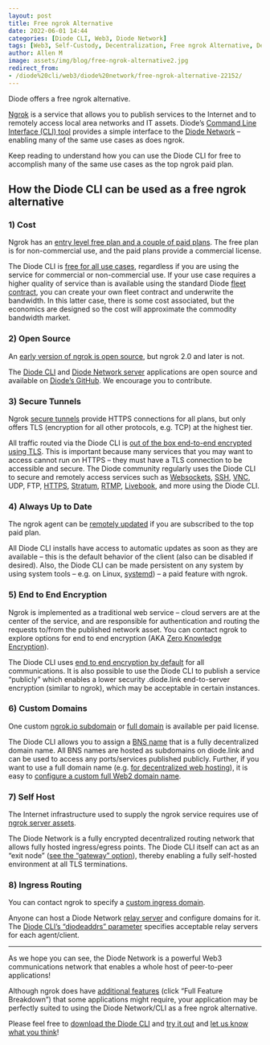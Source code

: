 ```yaml
---
layout: post
title: Free ngrok Alternative
date: 2022-06-01 14:44
categories: [Diode CLI, Web3, Diode Network]
tags: [Web3, Self-Custody, Decentralization, Free ngrok Alternative, Development]
author: Allen M
image: assets/img/blog/free-ngrok-alternative2.jpg
redirect_from:
- /diode%20cli/web3/diode%20network/free-ngrok-alternative-22152/
---
```


Diode offers a free ngrok alternative.

[Ngrok](https://ngrok.com/) is a service that allows you to publish services to the Internet and to remotely access local area networks and IT assets. Diode’s [Command Line Interface (CLI) tool](/solutions/cli/) provides a simple interface to the [Diode Network](/solutions/network/) – enabling many of the same use cases as does ngrok. 

Keep reading to understand how you can use the Diode CLI for free to accomplish many of the same use cases as the top ngrok paid plan.

## How the Diode CLI can be used as a free ngrok alternative

### 1)	Cost

Ngrok has an [entry level free plan and a couple of paid plans](https://ngrok.com/pricing). The free plan is for non-commercial use, and the paid plans provide a commercial license.

The Diode CLI is [free for all use cases](/pricing/), regardless if you are using the service for commercial or non-commercial use. If your use case requires a higher quality of service than is available using the standard Diode [fleet contract](https://network.docs.diode.io/docs/features/what-is-a-fleet-contract/), you can create your own fleet contract and underwrite the bandwidth. In this latter case, there is some cost associated, but the economics are designed so the cost will approximate the commodity bandwidth market.

### 2)	Open Source
An [early version of ngrok is open source](https://github.com/inconshreveable/ngrok), but ngrok 2.0 and later is not.

The [Diode CLI](https://github.com/diodechain/diode_client) and [Diode Network server](https://github.com/diodechain/diode_server) applications are open source and available on [Diode’s GitHub](https://github.com/diodechain). We encourage you to contribute.

### 3)	Secure Tunnels

Ngrok [secure tunnels](https://ngrok.com/docs/secure-tunnels#what-are-ngrok-secure-tunnels) provide HTTPS connections for all plans, but only offers TLS (encryption for all other protocols, e.g. TCP) at the highest tier.

All traffic routed via the Diode CLI is [out of the box end-to-end encrypted using TLS](https://cli.docs.diode.io/docs/faq/are-my-communications-via-the-diode-network-encrypted/). This is important because many services that you may want to access cannot run on HTTPS – they must have a TLS connection to be accessible and secure. The Diode community regularly uses the Diode CLI to secure and remotely access services such as [Websockets](https://network.docs.diode.io/docs/faq/how-are-you-using-websockets/), [SSH](https://cli.docs.diode.io/docs/using/remote-ssh/), [VNC](https://cli.docs.diode.io/vnc-articles/remote-vnc-on-windows-no-ssh/), UDP, FTP, [HTTPS](https://cli.docs.diode.io/docs/using/publish-a-local-webserver/), [Stratum](https://braiins.com/stratum-v2), [RTMP](https://cli.docs.diode.io/docs/using/stream-rtmp-video/), [Livebook](https://livebook.dev/), and more using the Diode CLI.

### 4)	Always Up to Date

The ngrok agent can be [remotely updated](https://ngrok.com/docs/secure-tunnels#automatic-updates) if you are subscribed to the top paid plan.

All Diode CLI installs have access to automatic updates as soon as they are available – this is the default behavior of the client (also can be disabled if desired). Also, the Diode CLI can be made persistent on any system by using system tools – e.g. on Linux, [systemd](https://support.diode.io/article/gmo8f1f4ys-start-on-bootup)) – a paid feature with ngrok.

### 5)	End to End Encryption

Ngrok is implemented as a traditional web service – cloud servers are at the center of the service, and are responsible for authentication and routing the requests to/from the published network asset. You can contact ngrok to explore options for end to end encryption (AKA [Zero Knowledge Encryption](https://ngrok.com/docs/cloud-edge#zero-knowledge-tls)). 

The Diode CLI uses [end to end encryption by default](https://cli.docs.diode.io/docs/faq/are-my-communications-via-the-diode-network-encrypted/) for all communications. It is also possible to use the Diode CLI to publish a service “publicly” which enables a lower security <client ID>.diode.link end-to-server encryption (similar to ngrok), which may be acceptable in certain instances.

### 6)	Custom Domains

One custom [ngrok.io subdomain](https://ngrok.com/docs/secure-tunnels#http-tunnels-subdomain) or [full domain](https://ngrok.com/docs/secure-tunnels#http-tunnels-custom-domains) is available per paid license.

The Diode CLI allows you to assign a [BNS name](https://network.docs.diode.io/docs/faq/what-is-bns/) that is a fully decentralized domain name. All BNS names are hosted as subdomains on diode.link and can be used to access any ports/services published publicly. Further, if you want to use a full domain name (e.g. [for decentralized web hosting](https://diodechain.github.io/website_dev/web3/decentralized-web-hosting-22074/)), it is easy to [configure a custom full Web2 domain name](https://network.docs.diode.io/docs/using/configure-custom-domain-name/).

### 7)	Self Host

The Internet infrastructure used to supply the ngrok service requires use of [ngrok server assets](https://ngrok.com/docs/ngrok-agent/config#config-region).

The Diode Network is a fully encrypted decentralized routing network that allows fully hosted ingress/egress points. The Diode CLI itself can act as an “exit node” ([see the “gateway” option](https://diode.helpdocs.io/app/content/article/josr6wwh5e)), thereby enabling a fully self-hosted environment at all TLS terminations.

### 8)	Ingress Routing

You can contact ngrok to specify a [custom ingress domain](https://ngrok.com/docs/secure-tunnels#agent-ingress).

Anyone can host a Diode Network [relay server](https://github.com/diodechain/diode_server) and configure domains for it. The [Diode CLI’s “diodeaddrs” parameter](https://cli.docs.diode.io/docs/features/cli-commands/) specifies acceptable relay servers for each agent/client.

---

As we hope you can see, the Diode Network is a powerful Web3 communications network that enables a whole host of peer-to-peer applications! 
 
Although ngrok does have [additional features](https://ngrok.com/pricing) (click “Full Feature Breakdown”) that some applications might require, your application may be perfectly suited to using the Diode Network/CLI as a free ngrok alternative.

Please feel free to [download the Diode CLI](/download/#cli) and [try it out](https://cli.docs.diode.io/docs/using/developers-network-cli-start-here/) and [let us know what you think](https://t.me/diode_chain)!
